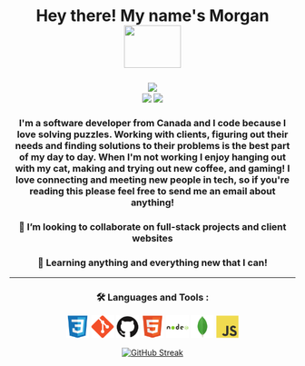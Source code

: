 

<div align="center">

#                                                          Hey there! My name's Morgan <img src="https://media.giphy.com/media/MDzAbZtuZN0MjmlOfe/giphy.gif" width="100" height="75">

<div id="header">
     <img src="https://cdn.discordapp.com/attachments/989268312036896818/1077178734236413972/MeazLy_short_black_hair_man_typing_on_desktop_with_beautiful_su_93bcdb10-3c47-4179-a66e-b0b75d312771.png">

<div id="badges">
<a href="https://www.linkedin.com/in/morganewanchuk/" target="_blank" rel="noopener noreferrer"><img src="https://shields.io/badge/LinkedIn-blue?logo=linkedin&logoColor=white&style=for-the-badge"></a>
<img src="https://img.shields.io/badge/Twitter-blue?style=for-the-badge&logo=twitter&logoColor=white">
</div>



### I'm a software developer from Canada and I code because I love solving puzzles. Working with clients, figuring out their needs and finding solutions to their problems is the best part of my day to day. When I'm not working I enjoy hanging out with my cat, making and trying out new coffee, and gaming! I love connecting and meeting new people in tech, so if you're reading this please feel free to send me an email about anything!
     
### 👯 I’m looking to collaborate on full-stack projects and client websites
### 🤔 Learning anything and everything new that I can!


---

### :hammer_and_wrench: Languages and Tools :
 
<div>
  <img src="https://github.com/devicons/devicon/blob/master/icons/css3/css3-original.svg" title ="CSS" alt="CSS" width="40" height="40">
  <img src="https://github.com/devicons/devicon/blob/master/icons/git/git-original.svg" title ="Git" alt="Git" width="40" height="40">
  <img src="https://github.com/devicons/devicon/blob/master/icons/github/github-original.svg" title ="Github" alt="Github" width="40" height="40">
  <img src="https://github.com/devicons/devicon/blob/master/icons/html5/html5-original.svg" title ="HTML" alt="HTML" width="40" height="40">
  <img src="https://github.com/devicons/devicon/blob/master/icons/nodejs/nodejs-original-wordmark.svg" title ="NodeJS" alt="NodeJS" width="40" height="40">
  <img src="https://github.com/devicons/devicon/blob/master/icons/mongodb/mongodb-original.svg" title ="MongoDB" alt="MongoDB" width="40" height="40">
  <img src="https://github.com/devicons/devicon/blob/master/icons/javascript/javascript-original.svg" title ="JavaScript" alt="JavaScript" width="40" height="40">
  
</div>

[![GitHub Streak](https://streak-stats.demolab.com/?user=MorganEwanchuk&theme=dark)](https://git.io/streak-stats)
